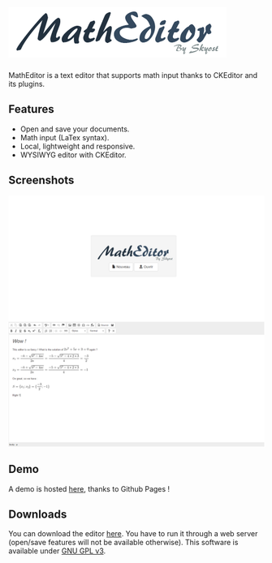 # ![MathEditor](https://github.com/Skyost/MathEditor/blob/gh-pages/assets/readme/header.png)
MathEditor is a text editor that supports math input thanks to CKEditor and its plugins.

## Features
* Open and save your documents.
* Math input (LaTex syntax).
* Local, lightweight and responsive.
* WYSIWYG editor with CKEditor.

## Screenshots
![Screenshot 1](https://github.com/Skyost/MathEditor/blob/gh-pages/assets/readme/screenshot-1.png)
![Screenshot 2](https://github.com/Skyost/MathEditor/blob/gh-pages/assets/readme/screenshot-2.png)

## Demo
A demo is hosted [here](http://skyost.github.io/MathEditor/), thanks to Github Pages !

## Downloads
You can download the editor [here](https://github.com/Skyost/MathEditor/archive/gh-pages.zip). You have to run it through a web server (open/save features will not be available otherwise).
This software is available under [GNU GPL v3](http://www.gnu.org/licenses/gpl-3.0.html).